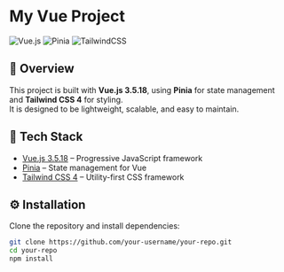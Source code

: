 # My Vue Project

![Vue.js](https://img.shields.io/badge/Vue.js-3.5.18-42b883?logo=vue.js&logoColor=white)
![Pinia](https://img.shields.io/badge/Pinia-Store-yellow?logo=vue.js&logoColor=white)
![TailwindCSS](https://img.shields.io/badge/TailwindCSS-4-38b2ac?logo=tailwind-css&logoColor=white)

## 📌 Overview
This project is built with **Vue.js 3.5.18**, using **Pinia** for state management and **Tailwind CSS 4** for styling.  
It is designed to be lightweight, scalable, and easy to maintain.

## 🚀 Tech Stack
- [Vue.js 3.5.18](https://vuejs.org/) – Progressive JavaScript framework  
- [Pinia](https://pinia.vuejs.org/) – State management for Vue  
- [Tailwind CSS 4](https://tailwindcss.com/) – Utility-first CSS framework  

## ⚙️ Installation

Clone the repository and install dependencies:

```bash
git clone https://github.com/your-username/your-repo.git
cd your-repo
npm install
